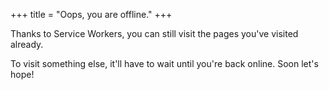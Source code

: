 +++
title = "Oops, you are offline."
+++

Thanks to Service Workers, you can still visit the pages you've visited already.

To visit something else, it'll have to wait until you're back online. Soon let's hope!